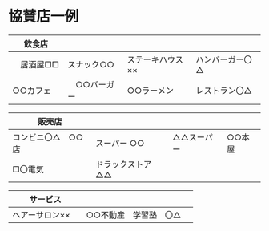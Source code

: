 # 協賛店一例<br>

|   飲食店    |      |   |      |
| ----    | ---- | ------  |   ---- |
|　居酒屋□□　| スナック○○  | ステーキハウス　×× | ハンバーガー〇△　 | 
|  ○○カフェ　 | 　○○バーガー　 |  ○○ラーメン |レストラン〇△　　  |


| 販売店 |    |  |    |
| ------ | ---- | ----- | -------|
| コンビニ〇△　○○店 | スーパー ○○  |   △△スーパー      |   ○○本屋    |
|  □〇電気| ドラックストア△△  |

| サービス   |      |  |   |
|   ------  | ---- | ---- |  ---- |
|  ヘアーサロン××　| ○○不動産 | 学習塾　〇△ |   |

